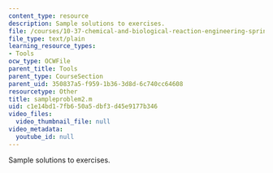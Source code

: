 ```yaml
---
content_type: resource
description: Sample solutions to exercises.
file: /courses/10-37-chemical-and-biological-reaction-engineering-spring-2007/c1e14bd17fb650a5dbf3d45e9177b346_sampleproblem2.m
file_type: text/plain
learning_resource_types:
- Tools
ocw_type: OCWFile
parent_title: Tools
parent_type: CourseSection
parent_uid: 350837a5-f959-1b36-3d8d-6c740cc64608
resourcetype: Other
title: sampleproblem2.m
uid: c1e14bd1-7fb6-50a5-dbf3-d45e9177b346
video_files:
  video_thumbnail_file: null
video_metadata:
  youtube_id: null
---
```

Sample solutions to exercises.

